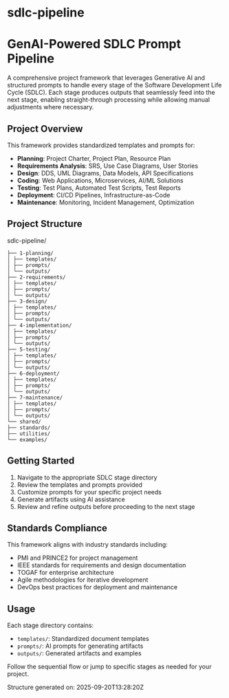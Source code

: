 # sdlc-pipeline

# GenAI-Powered SDLC Prompt Pipeline

A comprehensive project framework that leverages Generative AI and structured prompts to handle every stage of the Software Development Life Cycle (SDLC). Each stage produces outputs that seamlessly feed into the next stage, enabling straight-through processing while allowing manual adjustments where necessary.

## Project Overview

This framework provides standardized templates and prompts for:
- **Planning**: Project Charter, Project Plan, Resource Plan
- **Requirements Analysis**: SRS, Use Case Diagrams, User Stories
- **Design**: DDS, UML Diagrams, Data Models, API Specifications
- **Coding**: Web Applications, Microservices, AI/ML Solutions
- **Testing**: Test Plans, Automated Test Scripts, Test Reports
- **Deployment**: CI/CD Pipelines, Infrastructure-as-Code
- **Maintenance**: Monitoring, Incident Management, Optimization

## Project Structure
sdlc-pipeline/

```text
├── 1-planning/
│ ├── templates/
│ ├── prompts/
│ └── outputs/
├── 2-requirements/
│ ├── templates/
│ ├── prompts/
│ └── outputs/
├── 3-design/
│ ├── templates/
│ ├── prompts/
│ └── outputs/
├── 4-implementation/
│ ├── templates/
│ ├── prompts/
│ └── outputs/
├── 5-testing/
│ ├── templates/
│ ├── prompts/
│ └── outputs/
├── 6-deployment/
│ ├── templates/
│ ├── prompts/
│ └── outputs/
├── 7-maintenance/
│ ├── templates/
│ ├── prompts/
│ └── outputs/
└── shared/
├── standards/
├── utilities/
└── examples/
```

## Getting Started

1. Navigate to the appropriate SDLC stage directory
2. Review the templates and prompts provided
3. Customize prompts for your specific project needs
4. Generate artifacts using AI assistance
5. Review and refine outputs before proceeding to the next stage

## Standards Compliance

This framework aligns with industry standards including:
- PMI and PRINCE2 for project management
- IEEE standards for requirements and design documentation
- TOGAF for enterprise architecture
- Agile methodologies for iterative development
- DevOps best practices for deployment and maintenance

## Usage

Each stage directory contains:
- `templates/`: Standardized document templates
- `prompts/`: AI prompts for generating artifacts
- `outputs/`: Generated artifacts and examples

Follow the sequential flow or jump to specific stages as needed for your project.

Structure generated on: 2025-09-20T13:28:20Z
